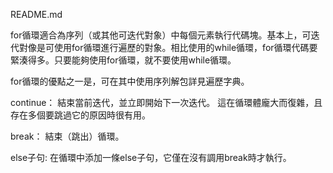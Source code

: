 README.md

for循環適合為序列（或其他可迭代對象）中每個元素執行代碼塊。基本上，可迭代對像是可使用for循環進行遍歷的對象。相比使用的while循環，for循環代碼要緊湊得多。只要能夠使用for循環，就不要使用while循環。

for循環的優點之一是，可在其中使用序列解包詳見遍歷字典。

continue：
結束當前迭代，並立即開始下一次迭代。
這在循環體龐大而復雜，且存在多個要跳過它的原因時很有用。

break：
結束（跳出）循環。

else子句:
在循環中添加一條else子句，它僅在沒有調用break時才執行。